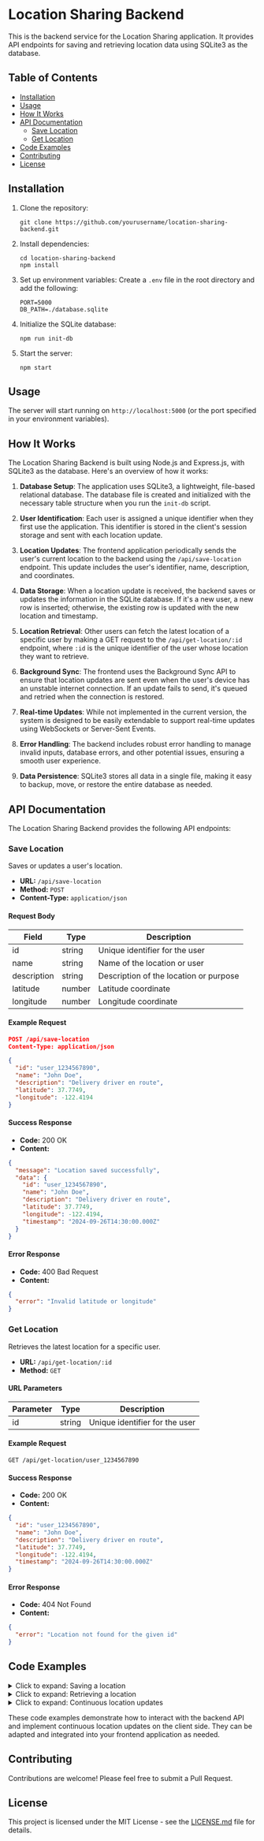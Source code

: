 # Location Sharing Backend

This is the backend service for the Location Sharing application. It provides API endpoints for saving and retrieving location data using SQLite3 as the database.

## Table of Contents

- [Installation](#installation)
- [Usage](#usage)
- [How It Works](#how-it-works)
- [API Documentation](#api-documentation)
  - [Save Location](#save-location)
  - [Get Location](#get-location)
- [Code Examples](#code-examples)
- [Contributing](#contributing)
- [License](#license)

## Installation

1. Clone the repository:

   ```
   git clone https://github.com/yourusername/location-sharing-backend.git
   ```

2. Install dependencies:

   ```
   cd location-sharing-backend
   npm install
   ```

3. Set up environment variables:
   Create a `.env` file in the root directory and add the following:

   ```
   PORT=5000
   DB_PATH=./database.sqlite
   ```

4. Initialize the SQLite database:

   ```
   npm run init-db
   ```

5. Start the server:
   ```
   npm start
   ```

## Usage

The server will start running on `http://localhost:5000` (or the port specified in your environment variables).

## How It Works

The Location Sharing Backend is built using Node.js and Express.js, with SQLite3 as the database. Here's an overview of how it works:

1. **Database Setup**: The application uses SQLite3, a lightweight, file-based relational database. The database file is created and initialized with the necessary table structure when you run the `init-db` script.

2. **User Identification**: Each user is assigned a unique identifier when they first use the application. This identifier is stored in the client's session storage and sent with each location update.

3. **Location Updates**: The frontend application periodically sends the user's current location to the backend using the `/api/save-location` endpoint. This update includes the user's identifier, name, description, and coordinates.

4. **Data Storage**: When a location update is received, the backend saves or updates the information in the SQLite database. If it's a new user, a new row is inserted; otherwise, the existing row is updated with the new location and timestamp.

5. **Location Retrieval**: Other users can fetch the latest location of a specific user by making a GET request to the `/api/get-location/:id` endpoint, where `:id` is the unique identifier of the user whose location they want to retrieve.

6. **Background Sync**: The frontend uses the Background Sync API to ensure that location updates are sent even when the user's device has an unstable internet connection. If an update fails to send, it's queued and retried when the connection is restored.

7. **Real-time Updates**: While not implemented in the current version, the system is designed to be easily extendable to support real-time updates using WebSockets or Server-Sent Events.

8. **Error Handling**: The backend includes robust error handling to manage invalid inputs, database errors, and other potential issues, ensuring a smooth user experience.

9. **Data Persistence**: SQLite3 stores all data in a single file, making it easy to backup, move, or restore the entire database as needed.

## API Documentation

The Location Sharing Backend provides the following API endpoints:

### Save Location

Saves or updates a user's location.

- **URL:** `/api/save-location`
- **Method:** `POST`
- **Content-Type:** `application/json`

#### Request Body

| Field       | Type   | Description                            |
| ----------- | ------ | -------------------------------------- |
| id          | string | Unique identifier for the user         |
| name        | string | Name of the location or user           |
| description | string | Description of the location or purpose |
| latitude    | number | Latitude coordinate                    |
| longitude   | number | Longitude coordinate                   |

#### Example Request

```json
POST /api/save-location
Content-Type: application/json

{
  "id": "user_1234567890",
  "name": "John Doe",
  "description": "Delivery driver en route",
  "latitude": 37.7749,
  "longitude": -122.4194
}
```

#### Success Response

- **Code:** 200 OK
- **Content:**

```json
{
  "message": "Location saved successfully",
  "data": {
    "id": "user_1234567890",
    "name": "John Doe",
    "description": "Delivery driver en route",
    "latitude": 37.7749,
    "longitude": -122.4194,
    "timestamp": "2024-09-26T14:30:00.000Z"
  }
}
```

#### Error Response

- **Code:** 400 Bad Request
- **Content:**

```json
{
  "error": "Invalid latitude or longitude"
}
```

### Get Location

Retrieves the latest location for a specific user.

- **URL:** `/api/get-location/:id`
- **Method:** `GET`

#### URL Parameters

| Parameter | Type   | Description                    |
| --------- | ------ | ------------------------------ |
| id        | string | Unique identifier for the user |

#### Example Request

```
GET /api/get-location/user_1234567890
```

#### Success Response

- **Code:** 200 OK
- **Content:**

```json
{
  "id": "user_1234567890",
  "name": "John Doe",
  "description": "Delivery driver en route",
  "latitude": 37.7749,
  "longitude": -122.4194,
  "timestamp": "2024-09-26T14:30:00.000Z"
}
```

#### Error Response

- **Code:** 404 Not Found
- **Content:**

```json
{
  "error": "Location not found for the given id"
}
```

## Code Examples

<details>
<summary>Click to expand: Saving a location</summary>

```javascript
async function saveLocation(userData) {
  try {
    const response = await fetch("http://localhost:5000/api/save-location", {
      method: "POST",
      headers: {
        "Content-Type": "application/json",
      },
      body: JSON.stringify(userData),
    });

    if (!response.ok) {
      throw new Error("Failed to save location");
    }

    const data = await response.json();
    console.log("Location saved:", data);
    return data;
  } catch (error) {
    console.error("Error saving location:", error);
    throw error;
  }
}

// Usage
const userData = {
  id: "user_1234567890",
  name: "John Doe",
  description: "Delivery driver en route",
  latitude: 37.7749,
  longitude: -122.4194,
};

saveLocation(userData)
  .then((result) => console.log("Save successful:", result))
  .catch((error) => console.error("Save failed:", error));
```

</details>

<details>
<summary>Click to expand: Retrieving a location</summary>

```javascript
async function getLocation(userId) {
  try {
    const response = await fetch(
      `http://localhost:5000/api/get-location/${userId}`
    );

    if (!response.ok) {
      if (response.status === 404) {
        throw new Error("Location not found");
      }
      throw new Error("Failed to retrieve location");
    }

    const data = await response.json();
    console.log("Location retrieved:", data);
    return data;
  } catch (error) {
    console.error("Error retrieving location:", error);
    throw error;
  }
}

// Usage
const userId = "user_1234567890";

getLocation(userId)
  .then((location) => console.log("Retrieved location:", location))
  .catch((error) => console.error("Retrieval failed:", error));
```

</details>

<details>
<summary>Click to expand: Continuous location updates</summary>

```javascript
function startLocationUpdates(userId, updateInterval = 120000) {
  let watchId;

  function updateLocation(position) {
    const { latitude, longitude } = position.coords;
    const userData = {
      id: userId,
      name: "John Doe", // This should be stored/retrieved as needed
      description: "Delivery driver en route", // This should be stored/retrieved as needed
      latitude,
      longitude,
    };

    saveLocation(userData)
      .then(() => console.log("Location updated successfully"))
      .catch((error) => console.error("Failed to update location:", error));
  }

  function handleError(error) {
    console.error("Error getting location:", error.message);
  }

  if ("geolocation" in navigator) {
    watchId = navigator.geolocation.watchPosition(updateLocation, handleError, {
      enableHighAccuracy: true,
      timeout: 5000,
      maximumAge: 0,
    });
  } else {
    console.error("Geolocation is not supported by this browser.");
  }

  // Periodically update location even if the device hasn't moved
  const intervalId = setInterval(() => {
    navigator.geolocation.getCurrentPosition(updateLocation, handleError);
  }, updateInterval);

  // Return a function to stop updates
  return () => {
    if (watchId) navigator.geolocation.clearWatch(watchId);
    clearInterval(intervalId);
  };
}

// Usage
const userId = "user_1234567890";
const stopUpdates = startLocationUpdates(userId);

// To stop updates later:
// stopUpdates();
```

</details>

These code examples demonstrate how to interact with the backend API and implement continuous location updates on the client side. They can be adapted and integrated into your frontend application as needed.

## Contributing

Contributions are welcome! Please feel free to submit a Pull Request.

## License

This project is licensed under the MIT License - see the [LICENSE.md](LICENSE.md) file for details.
